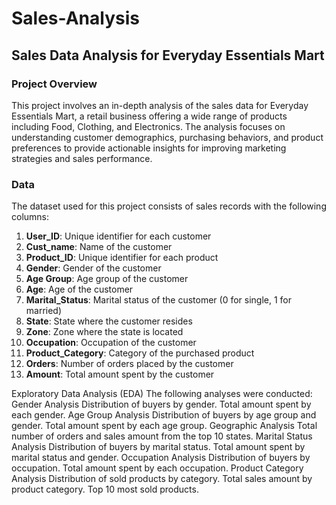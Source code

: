 # Sales-Analysis

## Sales Data Analysis for Everyday Essentials Mart

### Project Overview

This project involves an in-depth analysis of the sales data for Everyday Essentials Mart, a retail business offering a wide range of products including Food, Clothing, and Electronics. The analysis focuses on understanding customer demographics, purchasing behaviors, and product preferences to provide actionable insights for improving marketing strategies and sales performance.

### Data

The dataset used for this project consists of sales records with the following columns:

1. **User_ID**: Unique identifier for each customer 
2. **Cust_name**: Name of the customer 
3. **Product_ID**: Unique identifier for each product 
4. **Gender**: Gender of the customer 
5. **Age Group**: Age group of the customer 
6. **Age**: Age of the customer 
7. **Marital_Status**: Marital status of the customer (0 for single, 1 for married) 
8. **State**: State where the customer resides 
9. **Zone**: Zone where the state is located 
10. **Occupation**: Occupation of the customer 
11. **Product_Category**: Category of the purchased product 
12. **Orders**: Number of orders placed by the customer 
13. **Amount**: Total amount spent by the customer

Exploratory Data Analysis (EDA) The following analyses were conducted: Gender Analysis Distribution of buyers by gender. Total amount spent by each gender. Age Group Analysis Distribution of buyers by age group and gender. Total amount spent by each age group. Geographic Analysis Total number of orders and sales amount from the top 10 states. Marital Status Analysis Distribution of buyers by marital status. Total amount spent by marital status and gender. Occupation Analysis Distribution of buyers by occupation. Total amount spent by each occupation. Product Category Analysis Distribution of sold products by category. Total sales amount by product category. Top 10 most sold products.
